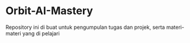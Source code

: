 # Orbit-AI-Mastery
Repository ini di buat untuk pengumpulan tugas dan projek, serta materi-materi yang di pelajari 
